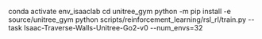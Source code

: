 conda activate env_isaaclab  cd unitree_gym  python -m pip install -e source/unitree_gym  python scripts/reinforcement_learning/rsl_rl/train.py     --task Isaac-Traverse-Walls-Unitree-Go2-v0     --num_envs=32
